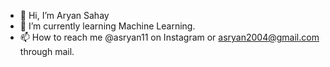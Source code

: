 - 👋 Hi, I’m Aryan Sahay
- 🌱 I’m currently learning Machine Learning.
- 📫 How to reach me @asryan11 on Instagram or asryan2004@gmail.com through mail.

<!---
asryan11/asryan11 is a ✨ special ✨ repository because its `README.md` (this file) appears on your GitHub profile.
You can click the Preview link to take a look at your changes.
--->

